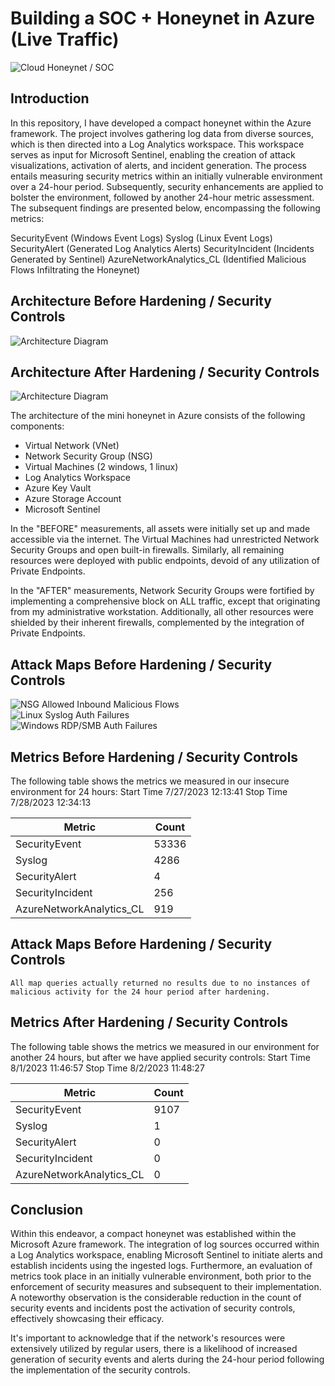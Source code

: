 # Building a SOC + Honeynet in Azure (Live Traffic)
![Cloud Honeynet / SOC](https://i.imgur.com/ZWxe03e.jpg)

## Introduction

In this repository, I have developed a compact honeynet within the Azure framework. The project involves gathering log data from diverse sources, which is then directed into a Log Analytics workspace. This workspace serves as input for Microsoft Sentinel, enabling the creation of attack visualizations, activation of alerts, and incident generation. The process entails measuring security metrics within an initially vulnerable environment over a 24-hour period. Subsequently, security enhancements are applied to bolster the environment, followed by another 24-hour metric assessment. The subsequent findings are presented below, encompassing the following metrics:

SecurityEvent (Windows Event Logs)
Syslog (Linux Event Logs)
SecurityAlert (Generated Log Analytics Alerts)
SecurityIncident (Incidents Generated by Sentinel)
AzureNetworkAnalytics_CL (Identified Malicious Flows Infiltrating the Honeynet)

## Architecture Before Hardening / Security Controls
![Architecture Diagram](https://i.imgur.com/aBDwnKb.jpg)

## Architecture After Hardening / Security Controls
![Architecture Diagram](https://i.imgur.com/YQNa9Pp.jpg)

The architecture of the mini honeynet in Azure consists of the following components:

- Virtual Network (VNet)
- Network Security Group (NSG)
- Virtual Machines (2 windows, 1 linux)
- Log Analytics Workspace
- Azure Key Vault
- Azure Storage Account
- Microsoft Sentinel

In the "BEFORE" measurements, all assets were initially set up and made accessible via the internet. The Virtual Machines had unrestricted Network Security Groups and open built-in firewalls. Similarly, all remaining resources were deployed with public endpoints, devoid of any utilization of Private Endpoints.

In the "AFTER" measurements, Network Security Groups were fortified by implementing a comprehensive block on ALL traffic, except that originating from my administrative workstation. Additionally, all other resources were shielded by their inherent firewalls, complemented by the integration of Private Endpoints.

## Attack Maps Before Hardening / Security Controls
![NSG Allowed Inbound Malicious Flows](https://i.imgur.com/unH1Xjw.png)<br>
![Linux Syslog Auth Failures](https://i.imgur.com/eb0JsaP.png)<br>
![Windows RDP/SMB Auth Failures](https://i.imgur.com/QCEoYZE.png)<br>

## Metrics Before Hardening / Security Controls

The following table shows the metrics we measured in our insecure environment for 24 hours:
Start Time 7/27/2023 12:13:41
Stop Time 7/28/2023 12:34:13

| Metric                   | Count
| ------------------------ | -----
| SecurityEvent            | 53336
| Syslog                   | 4286
| SecurityAlert            | 4
| SecurityIncident         | 256
| AzureNetworkAnalytics_CL | 919

## Attack Maps Before Hardening / Security Controls

```All map queries actually returned no results due to no instances of malicious activity for the 24 hour period after hardening.```

## Metrics After Hardening / Security Controls

The following table shows the metrics we measured in our environment for another 24 hours, but after we have applied security controls:
Start Time 8/1/2023 11:46:57
Stop Time	8/2/2023 11:48:27

| Metric                   | Count
| ------------------------ | -----
| SecurityEvent            | 9107
| Syslog                   | 1
| SecurityAlert            | 0
| SecurityIncident         | 0
| AzureNetworkAnalytics_CL | 0

## Conclusion

Within this endeavor, a compact honeynet was established within the Microsoft Azure framework. The integration of log sources occurred within a Log Analytics workspace, enabling Microsoft Sentinel to initiate alerts and establish incidents using the ingested logs. Furthermore, an evaluation of metrics took place in an initially vulnerable environment, both prior to the enforcement of security measures and subsequent to their implementation. A noteworthy observation is the considerable reduction in the count of security events and incidents post the activation of security controls, effectively showcasing their efficacy.

It's important to acknowledge that if the network's resources were extensively utilized by regular users, there is a likelihood of increased generation of security events and alerts during the 24-hour period following the implementation of the security controls.

